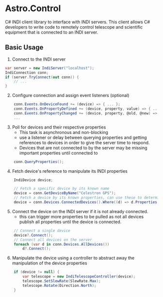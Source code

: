 # Astro.Control
C# INDI client library to interface with INDI servers. This client allows C# developers to write code to remotely control telescope and scientific equipment that is connected to an INDI server. 

## Basic Usage
1. Connect to the INDI server
```cs
var server = new IndiServer("localhost");
IndiConnection conn;
if (server.TryConnect(out conn)) {
    // ...
}
```
2. Configure connection and assign event listeners (optional)
```cs
    conn.Events.OnDeviceFound += (device) => { ... };
    conn.Events.OnPropertyDefined += (device, property, value) => { ... };
    conn.Events.OnPropertyChanged += (device, property, @old, @new) => { ... };
    ...
```
3. Poll for devices and their respective properties
   - This task is asynchronous and non-blocking
   - use a listener or delay between querying properties and getting references to devices in order to give the server time to respond. 
   - Devices that are not connected to by the server may be missing important properties until connected to
```cs
    conn.QueryProperties();
```
4. Fetch device's reference to manipulate its INDI properties  
```cs
    IndiDevice device;

    // Fetch a specific device by its known name
    device = conn.GetDeviceByName("Celestron GPS");
    // Fetch a device by its known properties, can use these to determine the "type" of device
    device = conn.Devices.ConnectedDevices().Where((d) => d.Properties.Exists("TELESCOPE_INFO"));
```
5. Connect the device on the INDI server if it is not already connected.
   - this can trigger more properties to be pulled as not all devices publish all properties until the device is connected.
```cs
    // Connect a single device
    device?.Connect();
    // Connect all devices on the server
    foreach (var d in conn.Devices.AllDevices())
        d?.Connect();
```
6. Manipulate the device using a controller to abstract away the manipulation of the device properties
```cs
    if (device != null) {
        var telescope = new IndiTelescopeController(device);
        telescope.SetSlewRate(SlewRate.Max);
        telescope.Rotate(Direction.North);
    }
```